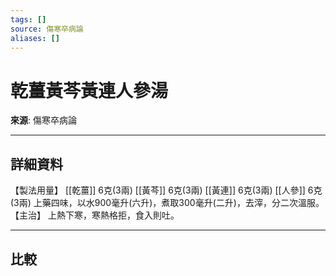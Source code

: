 ```yaml
---
tags: []
source: 傷寒卒病論
aliases: []
---
```


# 乾薑黃芩黃連人參湯

**來源**: 傷寒卒病論  

---

## 詳細資料
【製法用量】 [[乾薑]] 6克(3兩) [[黃芩]] 6克(3兩) [[黃連]] 6克(3兩) [[人參]] 6克(3兩)
上藥四味，以水900毫升(六升)，煮取300毫升(二升)，去滓，分二次溫服。
【主治】
上熱下寒，寒熱格拒，食入則吐。

---

## 比較
